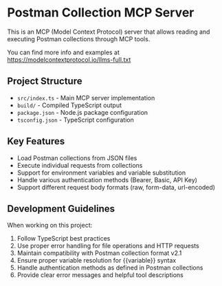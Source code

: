 <!-- Use this file to provide workspace-specific custom instructions to Copilot. For more details, visit https://code.visualstudio.com/docs/copilot/copilot-customization#_use-a-githubcopilotinstructionsmd-file -->

# Postman Collection MCP Server

This is an MCP (Model Context Protocol) server that allows reading and executing Postman collections through MCP tools.

You can find more info and examples at https://modelcontextprotocol.io/llms-full.txt

## Project Structure

- `src/index.ts` - Main MCP server implementation
- `build/` - Compiled TypeScript output
- `package.json` - Node.js package configuration
- `tsconfig.json` - TypeScript configuration

## Key Features

- Load Postman collections from JSON files
- Execute individual requests from collections
- Support for environment variables and variable substitution
- Handle various authentication methods (Bearer, Basic, API Key)
- Support different request body formats (raw, form-data, url-encoded)

## Development Guidelines

When working on this project:

1. Follow TypeScript best practices
2. Use proper error handling for file operations and HTTP requests
3. Maintain compatibility with Postman collection format v2.1
4. Ensure proper variable resolution for {{variable}} syntax
5. Handle authentication methods as defined in Postman collections
6. Provide clear error messages and helpful tool descriptions

